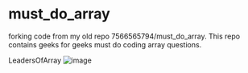 # must_do_array
forking code from my old repo 7566565794/must_do_array.
This repo contains geeks for geeks must do coding array questions.

LeadersOfArray
![image](https://user-images.githubusercontent.com/98652893/198820142-971563d5-05db-4ae2-8df4-4550c3473482.png)
